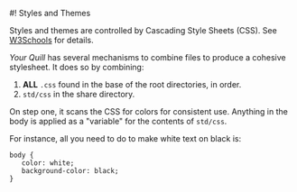 #! Styles and Themes

Styles and themes are controlled by Cascading Style Sheets (CSS).  See [W3Schools](https://www.w3schools.com/css/) for details.

*Your Quill* has several mechanisms to combine files to produce a cohesive stylesheet.  It does so by combining:

1. **ALL** ``.css`` found in the base of the root directories, in order.
1. ``std/css`` in the share directory.

On step one, it scans the CSS for colors for consistent use.  Anything in the body is applied as a "variable" for the contents of ``std/css``.  

For instance, all you need to do to make white text on black is:

````
body {
   color: white;
   background-color: black;
}
````



